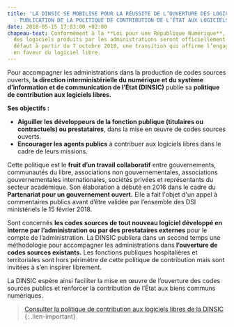 ```yaml
---
title: 'LA DINSIC SE MOBILISE POUR LA RÉUSSITE DE L’OUVERTURE DES LOGICIELS PUBLICS
  : PUBLICATION DE LA POLITIQUE DE CONTRIBUTION DE L’ÉTAT AUX LOGICIELS LIBRES'
date: 2018-05-15 17:03:00 +02:00
chapeau-text: Conformément à la **Loi pour une République Numérique**, les codes sources
  des logiciels produits par les administrations seront officiellement libres par
  défaut à partir du 7 octobre 2018, une transition qui affirme l’engagement de l’État
  en faveur du logiciel libre.
---
```


Pour accompagner les administrations dans la production de codes sources ouverts, **la direction interministérielle du numérique et du système d’information et de communication de l’État (DINSIC)** publie sa **politique de contribution aux logiciels libres.**
 
**Ses objectifs :**
 
* **Aiguiller les développeurs de la fonction publique (titulaires ou contractuels) ou prestataires**, dans la mise en œuvre de codes sources ouverts. 
* **Encourager les agents publics** à contribuer aux logiciels libres dans le cadre de leurs missions. 
 
Cette politique est le **fruit d’un travail collaboratif** entre gouvernements, communautés du libre, associations non gouvernementales, associations gouvernementales internationales, sociétés privées et représentants du secteur académique. Son élaboration a débuté en 2016 dans le cadre du **Partenariat pour un gouvernement ouvert.** Elle a fait l'objet d'un appel à commentaires publics avant d’être validée par l’ensemble des DSI ministériels le 15 février 2018.  

Sont concernés **les codes sources de tout nouveau logiciel développé en interne par l’administration ou par des prestataires externes** pour le compte de l’administration. La DINSIC publiera dans un second temps  une méthodologie pour accompagner les administrations dans **l’ouverture de codes sources existants.**  Les fonctions publiques hospitalières et territoriales sont hors périmètre de cette politique de contribution mais sont invitées à s’en inspirer librement. 

La DINSIC espère ainsi faciliter la mise en œuvre de l’ouverture des codes sources publics et renforcer la contribution de l’État aux biens communs numériques. 
 
> [Consulter la politique de contribution aux logiciels libres de la DINSIC ](https://disic.github.io/politique-de-contribution-open-source/)
{: .lien-important}